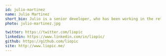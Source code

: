 ```yaml
---
id: julio-martinez
name: Julio Martinez
short_bio: Julio is a senior developer, who has been working in the retail and advertisement industries since 2001 in different roles, while he's been speaker in several conferences. With a master in Natural Language Processing, he tries to keep his skills updated with the last NLP novelties.
photo: julio-martinez.jpg

twitter: https://twitter.com/liopic
linkedin: https://www.linkedin.com/in/liopic/
github: https://github.com/liopic
site: http://www.liopic.me/
---
```

